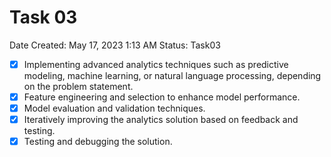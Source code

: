 # Task 03

Date Created: May 17, 2023 1:13 AM
Status: Task03

- [x]  Implementing advanced analytics techniques such as predictive modeling, machine learning, or natural language processing, depending on the problem statement.
- [x]  Feature engineering and selection to enhance model performance.
- [x]  Model evaluation and validation techniques.
- [x]  Iteratively improving the analytics solution based on feedback and testing.
- [x]  Testing and debugging the solution.